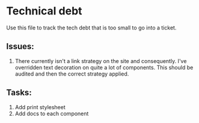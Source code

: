# Technical debt
Use this file to track the tech debt that is too small to go into a ticket.

## Issues:
1. There currently isn't a link strategy on the site and consequently. I've overridden text decoration on quite a lot of components. This should be audited and then the correct strategy applied.


## Tasks:
1. Add print stylesheet
2. Add docs to each component
